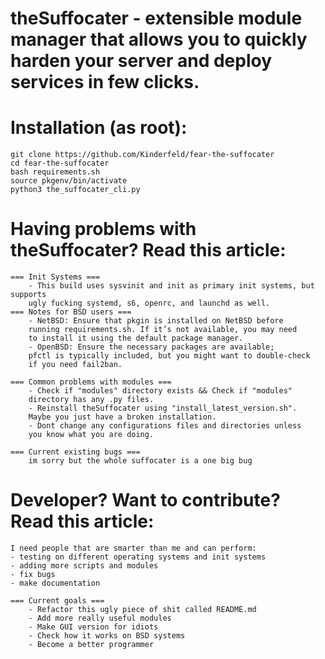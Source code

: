 # theSuffocater - extensible module manager that allows you to quickly harden your server and deploy services in few clicks.

# Installation (as root):
	git clone https://github.com/Kinderfeld/fear-the-suffocater
	cd fear-the-suffocater
	bash requirements.sh
	source pkgenv/bin/activate
	python3 the_suffocater_cli.py

# Having problems with theSuffocater? Read this article:
    === Init Systems ===
        - This build uses sysvinit and init as primary init systems, but supports
        ugly fucking systemd, s6, openrc, and launchd as well.
    === Notes for BSD users ===
        - NetBSD: Ensure that pkgin is installed on NetBSD before
        running requirements.sh. If it’s not available, you may need
        to install it using the default package manager.
        - OpenBSD: Ensure the necessary packages are available;
        pfctl is typically included, but you might want to double-check
        if you need fail2ban.
    
    === Common problems with modules ===
        - Check if "modules" directory exists && Check if "modules"
        directory has any .py files.
        - Reinstall theSuffocater using "install_latest_version.sh".
        Maybe you just have a broken installation.
        - Dont change any configurations files and directories unless
        you know what you are doing.
    
    === Current existing bugs ===
        im sorry but the whole suffocater is a one big bug

# Developer? Want to contribute? Read this article:	
	I need people that are smarter than me and can perform:
    - testing on different operating systems and init systems
    - adding more scripts and modules
    - fix bugs
    - make documentation

    === Current goals ===
        - Refactor this ugly piece of shit called README.md
        - Add more really useful modules
        - Make GUI version for idiots
        - Check how it works on BSD systems
        - Become a better programmer
